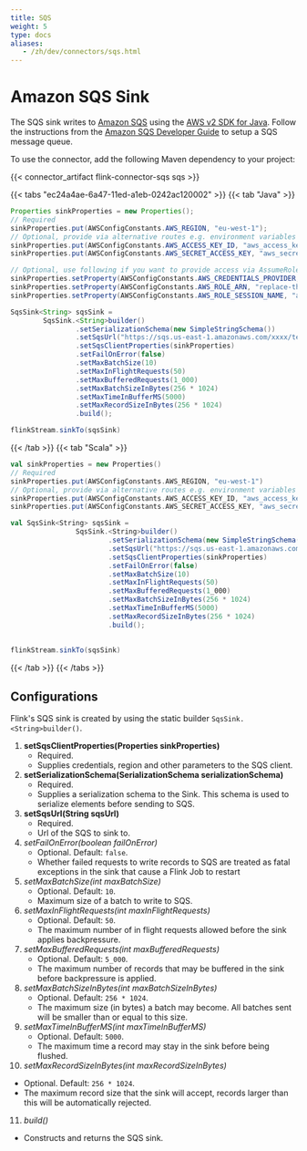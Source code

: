 ```yaml
---
title: SQS
weight: 5
type: docs
aliases:
   - /zh/dev/connectors/sqs.html
---
```

<!--
Licensed to the Apache Software Foundation (ASF) under one
or more contributor license agreements.  See the NOTICE file
distributed with this work for additional information
regarding copyright ownership.  The ASF licenses this file
to you under the Apache License, Version 2.0 (the
"License"); you may not use this file except in compliance
with the License.  You may obtain a copy of the License at

  http://www.apache.org/licenses/LICENSE-2.0

Unless required by applicable law or agreed to in writing,
software distributed under the License is distributed on an
"AS IS" BASIS, WITHOUT WARRANTIES OR CONDITIONS OF ANY
KIND, either express or implied.  See the License for the
specific language governing permissions and limitations
under the License.
-->

# Amazon SQS Sink

The SQS sink writes to [Amazon SQS](https://aws.amazon.com/sqs) using the [AWS v2 SDK for Java](https://docs.aws.amazon.com/sdk-for-java/latest/developer-guide/home.html). Follow the instructions from the [Amazon SQS Developer Guide](https://docs.aws.amazon.com/AWSSimpleQueueService/latest/SQSDeveloperGuide/welcome.html)
to setup a SQS message queue.

To use the connector, add the following Maven dependency to your project:

{{< connector_artifact flink-connector-sqs sqs >}}

{{< tabs "ec24a4ae-6a47-11ed-a1eb-0242ac120002" >}}
{{< tab "Java" >}}
```java
Properties sinkProperties = new Properties();
// Required
sinkProperties.put(AWSConfigConstants.AWS_REGION, "eu-west-1");
// Optional, provide via alternative routes e.g. environment variables
sinkProperties.put(AWSConfigConstants.AWS_ACCESS_KEY_ID, "aws_access_key_id");
sinkProperties.put(AWSConfigConstants.AWS_SECRET_ACCESS_KEY, "aws_secret_access_key");

// Optional, use following if you want to provide access via AssumeRole, Please make sure given IAM role has "sqs:SendMessage" permission
sinkProperties.setProperty(AWSConfigConstants.AWS_CREDENTIALS_PROVIDER, "ASSUME_ROLE");
sinkProperties.setProperty(AWSConfigConstants.AWS_ROLE_ARN, "replace-this-with-IAMRole-arn");
sinkProperties.setProperty(AWSConfigConstants.AWS_ROLE_SESSION_NAME, "any-session-name-string");

SqsSink<String> sqsSink =
        SqsSink.<String>builder()
                .setSerializationSchema(new SimpleStringSchema())                // Required
                .setSqsUrl("https://sqs.us-east-1.amazonaws.com/xxxx/test-sqs")  // Required
                .setSqsClientProperties(sinkProperties)                          // Required
                .setFailOnError(false)                                           // Optional
                .setMaxBatchSize(10)                                             // Optional
                .setMaxInFlightRequests(50)                                      // Optional
                .setMaxBufferedRequests(1_000)                                   // Optional
                .setMaxBatchSizeInBytes(256 * 1024)                         // Optional
                .setMaxTimeInBufferMS(5000)                                      // Optional
                .setMaxRecordSizeInBytes(256 * 1024)                            // Optional
                .build();

flinkStream.sinkTo(sqsSink)

```
{{< /tab >}}
{{< tab "Scala" >}}
```scala
val sinkProperties = new Properties()
// Required
sinkProperties.put(AWSConfigConstants.AWS_REGION, "eu-west-1")
// Optional, provide via alternative routes e.g. environment variables
sinkProperties.put(AWSConfigConstants.AWS_ACCESS_KEY_ID, "aws_access_key_id")
sinkProperties.put(AWSConfigConstants.AWS_SECRET_ACCESS_KEY, "aws_secret_access_key")

val SqsSink<String> sqsSink =
                SqsSink.<String>builder()
                        .setSerializationSchema(new SimpleStringSchema())                // Required
                        .setSqsUrl("https://sqs.us-east-1.amazonaws.com/xxxx/test-sqs")  // Required
                        .setSqsClientProperties(sinkProperties)                          // Required
                        .setFailOnError(false)                                           // Optional
                        .setMaxBatchSize(10)                                             // Optional
                        .setMaxInFlightRequests(50)                                      // Optional
                        .setMaxBufferedRequests(1_000)                                   // Optional
                        .setMaxBatchSizeInBytes(256 * 1024)                              // Optional
                        .setMaxTimeInBufferMS(5000)                                      // Optional
                        .setMaxRecordSizeInBytes(256 * 1024)                             // Optional
                        .build();
                        
                       
flinkStream.sinkTo(sqsSink)
```
{{< /tab >}}
{{< /tabs >}}

## Configurations

Flink's SQS sink is created by using the static builder `SqsSink.<String>builder()`.

1. __setSqsClientProperties(Properties sinkProperties)__
   * Required.
   * Supplies credentials, region and other parameters to the SQS client.
2. __setSerializationSchema(SerializationSchema<InputType> serializationSchema)__
   * Required.
   * Supplies a serialization schema to the Sink. This schema is used to serialize elements before sending to SQS.
3. __setSqsUrl(String sqsUrl)__
   * Required.
   * Url of the SQS to sink to.
4. _setFailOnError(boolean failOnError)_
   * Optional. Default: `false`.
   * Whether failed requests to write records to SQS are treated as fatal exceptions in the sink that cause a Flink Job to restart
5. _setMaxBatchSize(int maxBatchSize)_
   * Optional. Default: `10`.
   * Maximum size of a batch to write to SQS.
6. _setMaxInFlightRequests(int maxInFlightRequests)_
   * Optional. Default: `50`.
   * The maximum number of in flight requests allowed before the sink applies backpressure.
7. _setMaxBufferedRequests(int maxBufferedRequests)_
   * Optional. Default: `5_000`.
   * The maximum number of records that may be buffered in the sink before backpressure is applied.
8. _setMaxBatchSizeInBytes(int maxBatchSizeInBytes)_
   * Optional. Default: `256 * 1024`.
   * The maximum size (in bytes) a batch may become. All batches sent will be smaller than or equal to this size.
9. _setMaxTimeInBufferMS(int maxTimeInBufferMS)_
   * Optional. Default: `5000`.
   * The maximum time a record may stay in the sink before being flushed.
10. _setMaxRecordSizeInBytes(int maxRecordSizeInBytes)_
   * Optional. Default: `256 * 1024`.
   * The maximum record size that the sink will accept, records larger than this will be automatically rejected.
11. _build()_
   * Constructs and returns the SQS sink.

